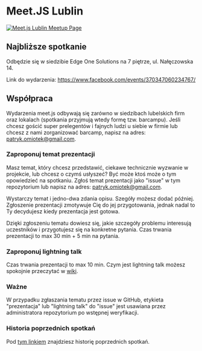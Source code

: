 # Meet.JS Lublin

[![Meet.js Lublin Meetup Page](https://img.shields.io/badge/meetup-Meet.js%20Lublin-red.svg)](https://www.meetup.com/Meet-js-Lublin)

## Najbliższe spotkanie
Odbędzie się w siedzibie Edge One Solutions na 7 piętrze, ul. Nałęczowska 14.

Link do wydarzenia: https://www.facebook.com/events/370347060234767/

## Współpraca
Wydarzenia meet.js odbywają się zarówno w siedzibach lubelskich firm oraz lokalach (spotkania przyjmują wtedy formę tzw. barcampu). Jeśli chcesz gościć super prelegentów i fajnych ludzi u siebie w firmie lub chcesz z nami zorganizować barcamp, napisz na adres: patryk.omiotek@gmail.com.

### Zaproponuj temat prezentacji
Masz temat, który chcesz przedstawić, ciekawe technicznie wyzwanie w projekcie, lub chcesz o czymś usłyszeć? Być może ktoś może o tym opowiedzieć na spotkaniu. Zgłoś temat prezentacji jako "issue" w tym repozytorium lub napisz na adres: patryk.omiotek@gmail.com.

Wystarczy temat i jedno-dwa zdania opisu. Szegóły możesz dodać później. Zgłoszenie prezentacji zmotywuje Cię do jej przygotowania, jednak nadal to Ty decydujesz kiedy prezentacja jest gotowa.

Dzięki zgłoszeniu tematu dowiesz się, jakie szczegóły problemu interesują uczestników i przygotujesz się na konkretne pytania. Czas trwania prezentacji to max 30 min + 5 min na pytania.

### Zaproponuj lightning talk
Czas trwania prezentacji to max 10 min. Czym jest lightning talk możesz spokojnie przeczytać w [wiki](https://en.wikipedia.org/wiki/Lightning_talk).

### Ważne
W przypadku zgłaszania tematu przez issue w GitHub, etykieta "prezentacja" lub "lightning talk" do "issue" jest usawiana przez administratora repozytorium po wstępnej weryfikacji.

### Historia poprzednich spotkań
Pod [tym linkiem](./events-history.md) znajdziesz historię poprzednich spotkań.
